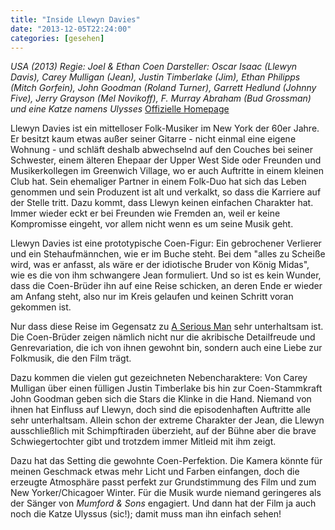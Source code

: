 ```yaml
---
title: "Inside Llewyn Davies"
date: "2013-12-05T22:24:00"
categories: [gesehen]
---
```


*USA (2013)
Regie: Joel & Ethan Coen
Darsteller: Oscar Isaac (Llewyn Davis), Carey Mulligan (Jean), Justin Timberlake (Jim), Ethan Philipps (Mitch Gorfein), John Goodman (Roland Turner), Garrett Hedlund (Johnny Five), Jerry Grayson (Mel Novikoff), F. Murray Abraham (Bud Grossman) und eine Katze namens Ulysses*
[Offizielle Homepage](http://www.insidellewyndavis.de/)

Llewyn Davies ist ein mittelloser Folk-Musiker im New York der 60er Jahre. Er besitzt kaum etwas außer seiner Gitarre - nicht einmal eine eigene Wohnung - und schläft deshalb abwechselnd auf den Couches bei seiner Schwester, einem älteren Ehepaar der Upper West Side oder Freunden und Musikerkollegen im Greenwich Village, wo er auch Auftritte in einem kleinen Club hat. Sein ehemaliger Partner in einem Folk-Duo hat sich das Leben genommen und sein Produzent ist alt und verkalkt, so dass die Karriere auf der Stelle tritt. Dazu kommt, dass Llewyn keinen einfachen Charakter hat. Immer wieder eckt er bei Freunden wie Fremden an, weil er keine Kompromisse eingeht, vor allem nicht wenn es um seine Musik geht.

Llewyn Davies ist eine prototypische Coen-Figur: Ein gebrochener Verlierer und ein Stehaufmännchen, wie er im Buche steht. Bei dem "alles zu Scheiße wird, was er anfasst, als wäre er der idiotische Bruder von König Midas", wie es die von ihm schwangere Jean formuliert. Und so ist es kein Wunder, dass die Coen-Brüder ihn auf eine Reise schicken, an deren Ende er wieder am Anfang steht, also nur im Kreis gelaufen und keinen Schritt voran gekommen ist.

Nur dass diese Reise im Gegensatz zu [A Serious Man](/2010/01/31/a-serious-man/) sehr unterhaltsam ist. Die Coen-Brüder zeigen nämlich nicht nur die akribische Detailfreude und Genrevariation, die ich von ihnen gewohnt bin, sondern auch eine Liebe zur Folkmusik, die den Film trägt.

Dazu kommen die vielen gut gezeichneten Nebencharaktere: Von Carey Mulligan über einen fülligen Justin Timberlake bis hin zur Coen-Stammkraft John Goodman geben sich die Stars die Klinke in die Hand. Niemand von ihnen hat Einfluss auf Llewyn, doch sind die episodenhaften Auftritte alle sehr unterhaltsam. Allein schon der extreme Charakter der Jean, die Llewyn ausschließlich mit Schimpftiraden überzieht, auf der Bühne aber die brave Schwiegertochter gibt und trotzdem immer Mitleid mit ihm zeigt.

Dazu hat das Setting die gewohnte Coen-Perfektion. Die Kamera könnte für meinen Geschmack etwas mehr Licht und Farben einfangen, doch die erzeugte Atmosphäre passt perfekt zur Grundstimmung des Film und zum New Yorker/Chicagoer Winter. Für die Musik wurde niemand geringeres als der Sänger von *Mumford & Sons* engagiert. Und dann hat der Film ja auch noch die Katze Ulyssus (sic!); damit muss man ihn einfach sehen!